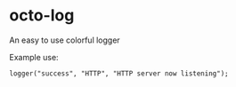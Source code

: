 # octo-log
An easy to use colorful logger

Example use:

```
logger("success", "HTTP", "HTTP server now listening");

```

